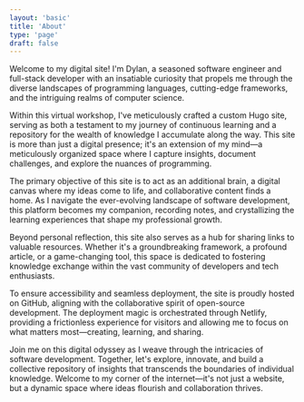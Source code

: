 ```yaml
---
layout: 'basic'
title: 'About'
type: 'page'
draft: false
---
```

Welcome to my digital site! I'm Dylan, a seasoned software engineer and full-stack developer with an insatiable curiosity that propels me through the diverse landscapes of programming languages, cutting-edge frameworks, and the intriguing realms of computer science.

Within this virtual workshop, I've meticulously crafted a custom Hugo site, serving as both a testament to my journey of continuous learning and a repository for the wealth of knowledge I accumulate along the way. This site is more than just a digital presence; it's an extension of my mind—a meticulously organized space where I capture insights, document challenges, and explore the nuances of programming.

The primary objective of this site is to act as an additional brain, a digital canvas where my ideas come to life, and collaborative content finds a home. As I navigate the ever-evolving landscape of software development, this platform becomes my companion, recording notes, and crystallizing the learning experiences that shape my professional growth.

Beyond personal reflection, this site also serves as a hub for sharing links to valuable resources. Whether it's a groundbreaking framework, a profound article, or a game-changing tool, this space is dedicated to fostering knowledge exchange within the vast community of developers and tech enthusiasts.

To ensure accessibility and seamless deployment, the site is proudly hosted on GitHub, aligning with the collaborative spirit of open-source development. The deployment magic is orchestrated through Netlify, providing a frictionless experience for visitors and allowing me to focus on what matters most—creating, learning, and sharing.

Join me on this digital odyssey as I weave through the intricacies of software development. Together, let's explore, innovate, and build a collective repository of insights that transcends the boundaries of individual knowledge. Welcome to my corner of the internet—it's not just a website, but a dynamic space where ideas flourish and collaboration thrives.
